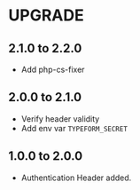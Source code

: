 # UPGRADE

## 2.1.0 to 2.2.0
* Add php-cs-fixer

## 2.0.0 to 2.1.0
* Verify header validity
* Add env var `TYPEFORM_SECRET`

## 1.0.0 to 2.0.0
* Authentication Header added. 
